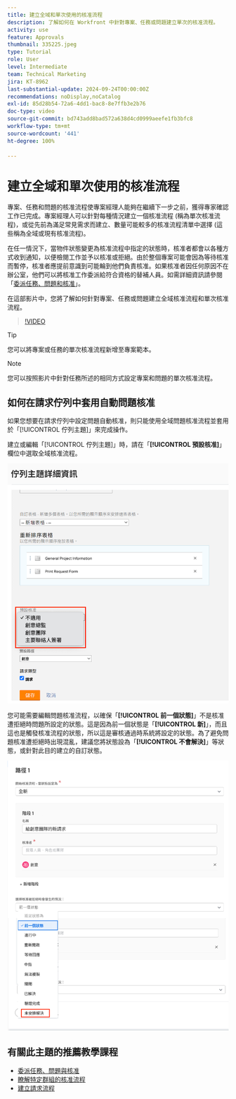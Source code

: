 ```yaml
---
title: 建立全域和單次使用的核准流程
description: 了解如何在 Workfront 中針對專案、任務或問題建立單次的核准流程。
activity: use
feature: Approvals
thumbnail: 335225.jpeg
type: Tutorial
role: User
level: Intermediate
team: Technical Marketing
jira: KT-8962
last-substantial-update: 2024-09-24T00:00:00Z
recommendations: noDisplay,noCatalog
exl-id: 85d28b54-72a6-4dd1-bac8-8e7ffb3e2b76
doc-type: video
source-git-commit: bd743add8bad572a638d4cd0999aeefe1fb3bfc8
workflow-type: tm+mt
source-wordcount: '441'
ht-degree: 100%

---
```


# 建立全域和單次使用的核准流程

專案、任務和問題的核准流程使專案經理人能夠在繼續下一步之前，獲得專家確認工作已完成。專案經理人可以針對每種情況建立一個核准流程 (稱為單次核准流程)，或從先前為滿足常見需求而建立、數量可能較多的核准流程清單中選擇 (這些稱為全域或現有核准流程)。

在任一情況下，當物件狀態變更為核准流程中指定的狀態時，核准者都會以各種方式收到通知，以便檢閱工作並予以核准或拒絕。由於整個專案可能會因為等待核准而暫停，核准者應提前意識到可能輪到他們負責核准。如果核准者因任何原因不在辦公室，他們可以將核准工作委派給符合資格的替補人員。如需詳細資訊請參閱「[委派任務、問題和核准](/help/manage-work/approval-processes-and-milestone-paths/delegate-approvals.md)」。

在這部影片中，您將了解如何針對專案、任務或問題建立全域核准流程和單次核准流程。

>[!VIDEO](https://video.tv.adobe.com/v/335225/?quality=12&learn=on)

>[!TIP]
>
>您可以將專案或任務的單次核准流程新增至專案範本。

>[!NOTE]
>
>您可以按照影片中針對任務所述的相同方式設定專案和問題的單次核准流程。

## 如何在請求佇列中套用自動問題核准

如果您想要在請求佇列中設定問題自動核准，則只能使用全域問題核准流程並套用於「[!UICONTROL 佇列主題]」來完成操作。

建立或編輯「[!UICONTROL 佇列主題]」時，請在「**[!UICONTROL 預設核准]**」欄位中選取全域核准流程。

![影像顯示如何在佇列主題中選取預設核准流程](assets/automatic-issue-approval-1.png)

您可能需要編輯問題核准流程，以確保「**[!UICONTROL 前一個狀態]**」不是核准遭拒絕時問題所設定的狀態。這是因為前一個狀態是「**[!UICONTROL 新]**」，而且這也是觸發核准流程的狀態，所以這是審核通過時系統將設定的狀態。為了避免問題核准遭拒絕時出現混亂，建議您將狀態設為「**[!UICONTROL 不會解決]**」等狀態，或針對此目的建立的自訂狀態。

![影像顯示問題遭拒絕時變更要使用的狀態](assets/automatic-issue-approval-2.png)


## 有關此主題的推薦教學課程

* [委派任務、問題與核准](/help/manage-work/approval-processes-and-milestone-paths/delegate-approvals.md)
* [瞭解特定群組的核准流程](/help/administration-and-setup/approval-processes-and-milestone-paths/group-specific-approval-processes.md)
* [建立請求流程](/help/manage-work/request-queues/create-a-request-flow.md)

